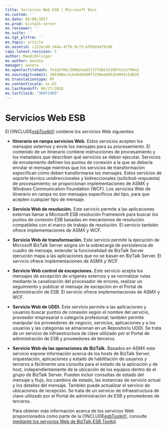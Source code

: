 ```yaml
---
title: Servicios Web ESB | Microsoft Docs
ms.custom: ''
ms.date: 06/08/2017
ms.prod: biztalk-server
ms.reviewer: ''
ms.suite: ''
ms.tgt_pltfrm: ''
ms.topic: article
ms.assetid: c122ecdd-344a-4f76-9c73-bf692d479c09
caps.latest.revision: 5
author: MandiOhlinger
ms.author: mandia
manager: anneta
ms.openlocfilehash: fe1b2f6bc30982ea05717fd8e151997e2a3f90a2
ms.sourcegitcommit: 266308ec5c6a9d8d80ff298ee6051b4843c5d626
ms.translationtype: MT
ms.contentlocale: es-ES
ms.lasthandoff: 06/27/2018
ms.locfileid: "36973365"
---
```

# <a name="esb-web-services"></a>Servicios Web ESB
El [!INCLUDE[esbToolkit](../includes/esbtoolkit-md.md)] contiene los servicios Web siguientes:  
  
- <strong>Itinerario en rampa servicios Web.</strong> Estos servicios acepten los mensajes externos y envíe los mensajes para su procesamiento. El contenido de un itinerario contiene instrucciones de procesamiento y los metadatos que describen qué servicios se deben ejecutar. Servicios de enrutamiento definen los puntos de conexión a la que se debería enrutar el mensaje mientras que los servicios de transformación especifican cómo deben transformarse los mensajes. Estos servicios de soporte técnico unidireccionales y bidireccionales (solicitud-respuesta) de procesamiento; se proporcionan implementaciones de ASMX y Windows Communication Foundation (WCF). Los servicios Web de itinerario en rampa no son mensajes específicos del tipo, para que acepten cualquier tipo de mensaje.  
  
- <strong>Servicio Web de resolución.</strong> Este servicio permite a las aplicaciones externas llamar a Microsoft ESB resolución Framework para buscar los puntos de conexión ESB basadas en mecanismos de resolución compatibles con el marco de trabajo de resolución. El servicio también ofrece implementaciones de ASMX y WCF.  
  
- <strong>Servicio Web de transformación.</strong> Este servicio permite la ejecución de Microsoft BizTalk Server asigna sin la sobrecarga de persistencia de cuadro de mensaje, extender la funcionalidad de BizTalk Server ejecución mapa a las aplicaciones que no se basan en BizTalk Server. El servicio ofrece implementaciones de ASMX y WCF.  
  
- <strong>Servicio Web control de excepciones.</strong> Este servicio acepta los mensajes de excepción de orígenes externos y se normalizar rutas mediante la canalización del procesador de errores, realizar un seguimiento y publicar el mensaje de excepción en el Portal de administración de ESB. El servicio ofrece implementaciones de ASMX y WCF.  
  
- <strong>Servicio Web de UDDI.</strong> Este servicio permite a las aplicaciones y usuarios buscar puntos de conexión según el nombre del servicio, proveedor empresarial o categoría profesional; también permite manipular los proveedores de negocio, servicios, aplicaciones y a los usuarios y las categorías se almacenan en un Repositorio UDDI. Se trata de un servicio de infraestructura de clave utilizado por el Portal de administración de ESB y proveedores de terceros.  
  
- <strong>Servicio Web de las operaciones de BizTalk.</strong> Basados en ASMX este servicio expone información acerca de los hosts de BizTalk Server, orquestación, aplicaciones y estado de habilitación de usuarios y terceros a fácilmente una consulta para el estado de la aplicación y de host, independientemente de la ubicación de los equipos dentro de el grupo de BizTalk Server. Pueden incluir consultas de estado del mensaje y flujo, los cambios de estado, las instancias de servicio actual y los detalles del mensaje. También puede actualizar el servicio de ubicaciones de recepción. Se trata de un servicio de infraestructura de clave utilizado por el Portal de administración de ESB y proveedores de terceros.  
  
  Para obtener más información acerca de los servicios Web proporcionados como parte de la [!INCLUDE[esbToolkit](../includes/esbtoolkit-md.md)], consulte [mediante los servicios Web de BizTalk ESB Toolkit](../esb-toolkit/using-the-biztalk-esb-toolkit-web-services.md).